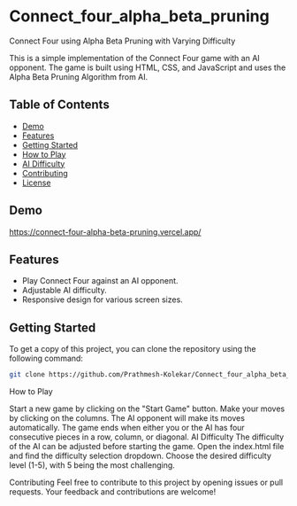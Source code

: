 # Connect_four_alpha_beta_pruning
Connect Four using Alpha Beta Pruning with Varying Difficulty

This is a simple implementation of the Connect Four game with an AI opponent. The game is built using HTML, CSS, and JavaScript and uses the Alpha Beta Pruning Algorithm from AI.

## Table of Contents

- [Demo](#demo)
- [Features](#features)
- [Getting Started](#getting-started)
- [How to Play](#how-to-play)
- [AI Difficulty](#ai-difficulty)
- [Contributing](#contributing)
- [License](#license)

## Demo

https://connect-four-alpha-beta-pruning.vercel.app/

## Features

- Play Connect Four against an AI opponent.
- Adjustable AI difficulty.
- Responsive design for various screen sizes.

## Getting Started

To get a copy of this project, you can clone the repository using the following command:

```bash
git clone https://github.com/Prathmesh-Kolekar/Connect_four_alpha_beta_pruning
```
How to Play

Start a new game by clicking on the "Start Game" button.
Make your moves by clicking on the columns.
The AI opponent will make its moves automatically.
The game ends when either you or the AI has four consecutive pieces in a row, column, or diagonal.
AI Difficulty
The difficulty of the AI can be adjusted before starting the game. Open the index.html file and find the difficulty selection dropdown. Choose the desired difficulty level (1-5), with 5 being the most challenging.

Contributing
Feel free to contribute to this project by opening issues or pull requests. Your feedback and contributions are welcome!
